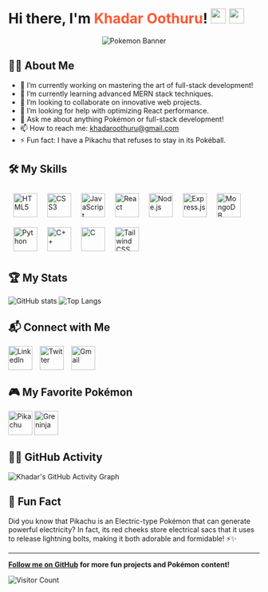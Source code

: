 # Hi there, I'm <span id="name" style="color: #ff5733;">Khadar Oothuru</span>! <img src="https://img.icons8.com/color/48/000000/pikachu-pokemon.png" width="30" height="30" /> <img src="https://img.icons8.com/color/48/000000/greninja.png" width="30" height="30" />

<div align="center">
    <img src="https://i.pinimg.com/originals/84/73/30/8473305740daf36cbbb6b2bba9257b83.gif" alt="Pokemon Banner"/>
</div>

## 🧑‍💻 About Me

- 🔭 I’m currently working on mastering the art of full-stack development!
- 🌱 I’m currently learning advanced MERN stack techniques.
- 👯 I’m looking to collaborate on innovative web projects.
- 🤔 I’m looking for help with optimizing React performance.
- 💬 Ask me about anything Pokémon or full-stack development!
- 📫 How to reach me: [khadaroothuru@gmail.com](mailto:khadaroothuru@gmail.com)
- ⚡ Fun fact: I have a Pikachu that refuses to stay in its Pokéball.

## 🛠️ My Skills

<div style="display: flex; flex-wrap: wrap;">
    <img src="https://img.icons8.com/material-rounded/48/000000/html-filetype.png" alt="HTML5" width="48" height="48" style="margin: 10px;">
    <img src="https://img.icons8.com/material-rounded/48/000000/css-filetype.png" alt="CSS3" width="48" height="48" style="margin: 10px;">
    <img src="https://img.icons8.com/material-rounded/48/000000/javascript.png" alt="JavaScript" width="48" height="48" style="margin: 10px;">
    <img src="https://img.icons8.com/material-sharp/48/000000/react.png" alt="React" width="48" height="48" style="margin: 10px;">
    <img src="https://img.icons8.com/material-rounded/48/000000/nodejs.png" alt="Node.js" width="48" height="48" style="margin: 10px;">
    <img src="https://img.icons8.com/material-rounded/48/000000/express.png" alt="Express.js" width="48" height="48" style="margin: 10px;">
    <img src="https://img.icons8.com/material-rounded/48/000000/mongodb.png" alt="MongoDB" width="48" height="48" style="margin: 10px;">
    <img src="https://img.icons8.com/ios-filled/50/000000/python.png" alt="Python" width="48" height="48" style="margin: 10px;">
    <img src="https://img.icons8.com/material-rounded/48/000000/c-plus-plus-logo.png" alt="C++" width="48" height="48" style="margin: 10px;">
    <img src="https://img.icons8.com/ios-filled/50/000000/c-programming.png" alt="C" width="48" height="48" style="margin: 10px;">
    <img src="https://img.icons8.com/material-outlined/48/000000/tailwind-css.png" alt="Tailwind CSS" width="48" height="48" style="margin: 10px;">
</div>

## 🏆 My Stats

![GitHub stats](https://github-readme-stats.vercel.app/api?username=khadar-oothuru&show_icons=true&theme=dracula)
![Top Langs](https://github-readme-stats.vercel.app/api/top-langs/?username=khadar-oothuru&layout=compact&theme=dracula)

## 📬 Connect with Me

<div style="display: flex; gap: 15px;">
    <a href="https://www.linkedin.com/in/khadar-oothuru-bb36882ab/"><img src="https://img.icons8.com/color/48/000000/linkedin.png" alt="LinkedIn" width="48" height="48"></a>
    <a href="https://twitter.com/KhadarOothru"><img src="https://img.icons8.com/color/48/000000/twitter--v1.png" alt="Twitter" width="48" height="48"></a>
    <a href="mailto:khadaroothuru@gmail.com"><img src="https://img.icons8.com/color/48/000000/gmail.png" alt="Gmail" width="48" height="48"></a>
</div>

## 🎮 My Favorite Pokémon

<img src="https://img.icons8.com/color/48/000000/pikachu-pokemon.png" alt="Pikachu" width="48" height="48"> 
<img src="https://img.icons8.com/color/48/000000/greninja.png" alt="Greninja" width="48" height="48">

## 🐱‍🏍 GitHub Activity

![Khadar's GitHub Activity Graph](https://activity-graph.herokuapp.com/graph?username=khadar-oothuru&theme=tokyo-night)

## 🥳 Fun Fact

Did you know that Pikachu is an Electric-type Pokémon that can generate powerful electricity? In fact, its red cheeks store electrical sacs that it uses to release lightning bolts, making it both adorable and formidable! ⚡✨

---

**[Follow me on GitHub](https://github.com/khadar-oothuru) for more fun projects and Pokémon content!**

![Visitor Count](https://visitor-badge.laobi.icu/badge?page_id=khadar-oothuru.khadar-oothuru)
